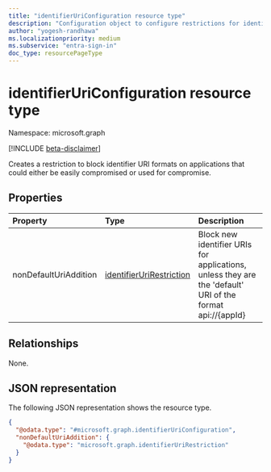 ```yaml
---
title: "identifierUriConfiguration resource type"
description: "Configuration object to configure restrictions for identifier URIs on applications."
author: "yogesh-randhawa"
ms.localizationpriority: medium
ms.subservice: "entra-sign-in"
doc_type: resourcePageType
---
```


# identifierUriConfiguration resource type

Namespace: microsoft.graph

[!INCLUDE [beta-disclaimer](../../includes/beta-disclaimer.md)]

 Creates a restriction to block identifier URI formats on applications that could either be easily compromised or used for compromise.

## Properties
| Property                            | Type                            | Description                 |
| :-----------------------------------| :------------------------------ | :-------------------------- |
| nonDefaultUriAddition               | [identifierUriRestriction](identifierurirestriction.md)       | Block new identifier URIs for applications, unless they are the 'default' URI of the format api://{appId}|

## Relationships
None.

## JSON representation
The following JSON representation shows the resource type.
<!-- {
  "blockType": "resource",
  "@odata.type": "microsoft.graph.identifierUriConfiguration"
}
-->
``` json
{
  "@odata.type": "#microsoft.graph.identifierUriConfiguration",
  "nonDefaultUriAddition": {
    "@odata.type": "microsoft.graph.identifierUriRestriction"
  }
}
```

